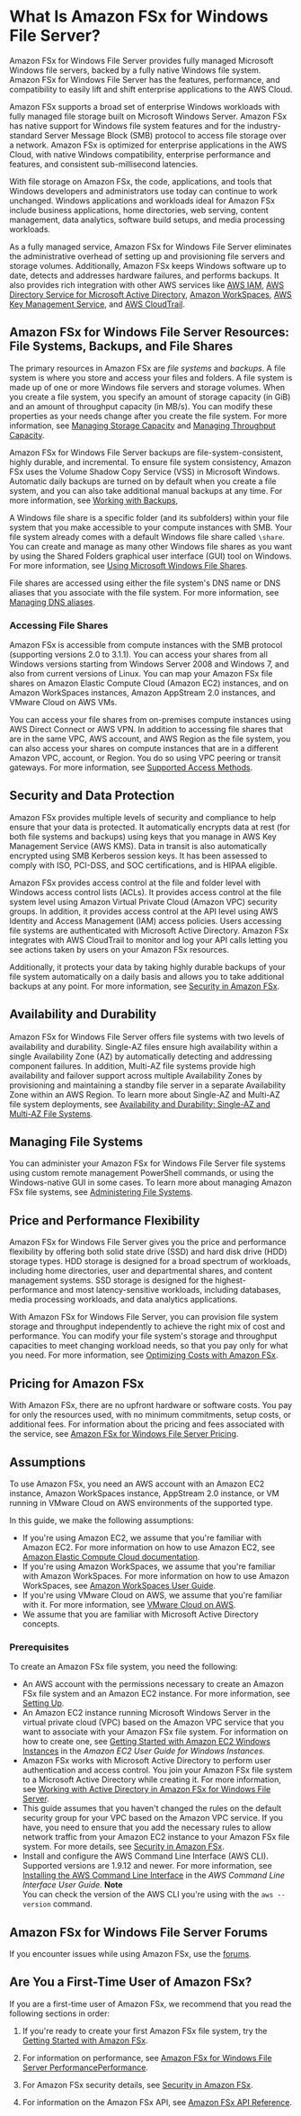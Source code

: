# What Is Amazon FSx for Windows File Server?<a name="what-is"></a>

Amazon FSx for Windows File Server provides fully managed Microsoft Windows file servers, backed by a fully native Windows file system\. Amazon FSx for Windows File Server has the features, performance, and compatibility to easily lift and shift enterprise applications to the AWS Cloud\.

Amazon FSx supports a broad set of enterprise Windows workloads with fully managed file storage built on Microsoft Windows Server\. Amazon FSx has native support for Windows file system features and for the industry\-standard Server Message Block \(SMB\) protocol to access file storage over a network\. Amazon FSx is optimized for enterprise applications in the AWS Cloud, with native Windows compatibility, enterprise performance and features, and consistent sub\-millisecond latencies\.

With file storage on Amazon FSx, the code, applications, and tools that Windows developers and administrators use today can continue to work unchanged\. Windows applications and workloads ideal for Amazon FSx include business applications, home directories, web serving, content management, data analytics, software build setups, and media processing workloads\.

As a fully managed service, Amazon FSx for Windows File Server eliminates the administrative overhead of setting up and provisioning file servers and storage volumes\. Additionally, Amazon FSx keeps Windows software up to date, detects and addresses hardware failures, and performs backups\. It also provides rich integration with other AWS services like [AWS IAM](https://docs.aws.amazon.com/IAM/latest/UserGuide/introduction.html), [AWS Directory Service for Microsoft Active Directory](https://docs.aws.amazon.com/directoryservice/latest/admin-guide/directory_microsoft_ad.html), [Amazon WorkSpaces](https://docs.aws.amazon.com/workspaces/latest/adminguide/amazon-workspaces.html), [AWS Key Management Service](https://docs.aws.amazon.com/kms/latest/developerguide/overview.html), and [AWS CloudTrail](https://docs.aws.amazon.com/awscloudtrail/latest/userguide/cloudtrail-user-guide.html)\.

## Amazon FSx for Windows File Server Resources: File Systems, Backups, and File Shares<a name="fsx-resources"></a>

The primary resources in Amazon FSx are *file systems* and *backups*\. A file system is where you store and access your files and folders\. A file system is made up of one or more Windows file servers and storage volumes\. When you create a file system, you specify an amount of storage capacity \(in GiB\) and an amount of throughput capacity \(in MB/s\)\. You can modify these properties as your needs change after you create the file system\. For more information, see [Managing Storage Capacity](managing-storage-capacity.md) and [Managing Throughput Capacity](managing-throughput-capacity.md)\. 

Amazon FSx for Windows File Server backups are file\-system\-consistent, highly durable, and incremental\. To ensure file system consistency, Amazon FSx uses the Volume Shadow Copy Service \(VSS\) in Microsoft Windows\. Automatic daily backups are turned on by default when you create a file system, and you can also take additional manual backups at any time\. For more information, see [Working with Backups](using-backups.md),

A Windows file share is a specific folder \(and its subfolders\) within your file system that you make accessible to your compute instances with SMB\. Your file system already comes with a default Windows file share called `\share`\. You can create and manage as many other Windows file shares as you want by using the Shared Folders graphical user interface \(GUI\) tool on Windows\. For more information, see [Using Microsoft Windows File Shares](using-file-shares.md)\.

File shares are accessed using either the file system's DNS name or DNS aliases that you associate with the file system\. For more information, see [Managing DNS aliases](managing-dns-aliases.md)\.

### Accessing File Shares<a name="fsx-access-shares"></a>

Amazon FSx is accessible from compute instances with the SMB protocol \(supporting versions 2\.0 to 3\.1\.1\)\. You can access your shares from all Windows versions starting from Windows Server 2008 and Windows 7, and also from current versions of Linux\. You can map your Amazon FSx file shares on Amazon Elastic Compute Cloud \(Amazon EC2\) instances, and on Amazon WorkSpaces instances, Amazon AppStream 2\.0 instances, and VMware Cloud on AWS VMs\. 

You can access your file shares from on\-premises compute instances using AWS Direct Connect or AWS VPN\. In addition to accessing file shares that are in the same VPC, AWS account, and AWS Region as the file system, you can also access your shares on compute instances that are in a different Amazon VPC, account, or Region\. You do so using VPC peering or transit gateways\. For more information, see [Supported Access Methods](supported-fsx-clients.md#access-methods)\. 

## Security and Data Protection<a name="security-considerations"></a>

Amazon FSx provides multiple levels of security and compliance to help ensure that your data is protected\. It automatically encrypts data at rest \(for both file systems and backups\) using keys that you manage in AWS Key Management Service \(AWS KMS\)\. Data in transit is also automatically encrypted using SMB Kerberos session keys\. It has been assessed to comply with ISO, PCI\-DSS, and SOC certifications, and is HIPAA eligible\.

Amazon FSx provides access control at the file and folder level with Windows access control lists \(ACLs\)\. It provides access control at the file system level using Amazon Virtual Private Cloud \(Amazon VPC\) security groups\. In addition, it provides access control at the API level using AWS Identity and Access Management \(IAM\) access policies\. Users accessing file systems are authenticated with Microsoft Active Directory\. Amazon FSx integrates with AWS CloudTrail to monitor and log your API calls letting you see actions taken by users on your Amazon FSx resources\.

Additionally, it protects your data by taking highly durable backups of your file system automatically on a daily basis and allows you to take additional backups at any point\. For more information, see [Security in Amazon FSx](security.md)\.

## Availability and Durability<a name="avail_durability"></a>

Amazon FSx for Windows File Server oﬀers file systems with two levels of availability and durability\. Single\-AZ files ensure high availability within a single Availability Zone \(AZ\) by automatically detecting and addressing component failures\. In addition, Multi\-AZ file systems provide high availability and failover support across multiple Availability Zones by provisioning and maintaining a standby file server in a separate Availability Zone within an AWS Region\. To learn more about Single\-AZ and Multi\-AZ file system deployments, see [Availability and Durability: Single\-AZ and Multi\-AZ File Systems](high-availability-multiAZ.md)\.

## Managing File Systems<a name="managing-FSxW"></a>

You can administer your Amazon FSx for Windows File Server file systems using custom remote management PowerShell commands, or using the Windows\-native GUI in some cases\. To learn more about managing Amazon FSx file systems, see [Administering File Systems](administering-file-systems.md)\.

## Price and Performance Flexibility<a name="price-perf-flexibility"></a>

Amazon FSx for Windows File Server gives you the price and performance flexibility by offering both solid state drive \(SSD\) and hard disk drive \(HDD\) storage types\. HDD storage is designed for a broad spectrum of workloads, including home directories, user and departmental shares, and content management systems\. SSD storage is designed for the highest\-performance and most latency\-sensitive workloads, including databases, media processing workloads, and data analytics applications\. 

With Amazon FSx for Windows File Server, you can provision file system storage and throughput independently to achieve the right mix of cost and performance\. You can modify your file system's storage and throughput capacities to meet changing workload needs, so that you pay only for what you need\. For more information, see [Optimizing Costs with Amazon FSx](optimize-fsx-costs.md)\.

## Pricing for Amazon FSx<a name="pricing"></a>

With Amazon FSx, there are no upfront hardware or software costs\. You pay for only the resources used, with no minimum commitments, setup costs, or additional fees\. For information about the pricing and fees associated with the service, see [Amazon FSx for Windows File Server Pricing](http://aws.amazon.com/fsx/windows/pricing)\.

## Assumptions<a name="assumptions"></a>

To use Amazon FSx, you need an AWS account with an Amazon EC2 instance, Amazon WorkSpaces instance, AppStream 2\.0 instance, or VM running in VMware Cloud on AWS environments of the supported type\.

In this guide, we make the following assumptions:
+ If you're using Amazon EC2, we assume that you're familiar with Amazon EC2\. For more information on how to use Amazon EC2, see [Amazon Elastic Compute Cloud documentation](https://docs.aws.amazon.com/ec2)\.
+ If you're using Amazon WorkSpaces, we assume that you're familiar with Amazon WorkSpaces\. For more information on how to use Amazon WorkSpaces, see [Amazon WorkSpaces User Guide](https://docs.aws.amazon.com/workspaces/latest/userguide/)\.
+ If you're using VMware Cloud on AWS, we assume that you're familiar with it\. For more information, see [VMware Cloud on AWS](https://aws.amazon.com/vmware)\.
+ We assume that you are familiar with Microsoft Active Directory concepts\.

### Prerequisites<a name="prerequisites"></a>

To create an Amazon FSx file system, you need the following:
+ An AWS account with the permissions necessary to create an Amazon FSx file system and an Amazon EC2 instance\. For more information, see [Setting Up](setting-up.md)\.
+ An Amazon EC2 instance running Microsoft Windows Server in the virtual private cloud \(VPC\) based on the Amazon VPC service that you want to associate with your Amazon FSx file system\. For information on how to create one, see [Getting Started with Amazon EC2 Windows Instances](https://docs.aws.amazon.com/AWSEC2/latest/WindowsGuide/EC2_GetStarted.html) in the *Amazon EC2 User Guide for Windows Instances\.*
+ Amazon FSx works with Microsoft Active Directory to perform user authentication and access control\. You join your Amazon FSx file system to a Microsoft Active Directory while creating it\. For more information, see [Working with Active Directory in Amazon FSx for Windows File Server](aws-ad-integration-fsxW.md)\.
+ This guide assumes that you haven't changed the rules on the default security group for your VPC based on the Amazon VPC service\. If you have, you need to ensure that you add the necessary rules to allow network traffic from your Amazon EC2 instance to your Amazon FSx file system\. For more details, see [Security in Amazon FSx](security.md)\.
+ Install and configure the AWS Command Line Interface \(AWS CLI\)\. Supported versions are 1\.9\.12 and newer\. For more information, see [Installing the AWS Command Line Interface](https://docs.aws.amazon.com/cli/latest/userguide/installing.html) in the *AWS Command Line Interface User Guide\.*
**Note**  
You can check the version of the AWS CLI you're using with the `aws --version` command\.

## Amazon FSx for Windows File Server Forums<a name="fsx-forums"></a>

If you encounter issues while using Amazon FSx, use the [forums](https://forums.aws.amazon.com/forum.jspa?forumID=308)\.

## Are You a First\-Time User of Amazon FSx?<a name="first-time-user"></a>

If you are a first\-time user of Amazon FSx, we recommend that you read the following sections in order:

1. If you're ready to create your first Amazon FSx file system, try the [Getting Started with Amazon FSx](getting-started.md)\.

1. For information on performance, see [Amazon FSx for Windows File Server PerformancePerformance](performance.md)\.

1. For Amazon FSx security details, see [Security in Amazon FSx](security.md)\.

1. For information on the Amazon FSx API, see [Amazon FSx API Reference](https://docs.aws.amazon.com/fsx/latest/APIReference/Welcome.html)\.